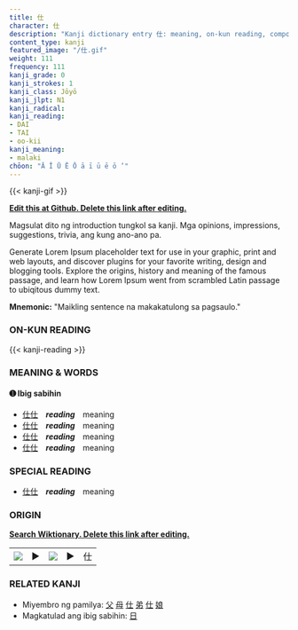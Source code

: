 ```yaml
---
title: 仕
character: 仕
description: "Kanji dictionary entry 仕: meaning, on-kun reading, compounds, origin, related kanji"
content_type: kanji
featured_image: "/仕.gif"
weight: 111
frequency: 111
kanji_grade: 0
kanji_strokes: 1
kanji_class: Jōyō
kanji_jlpt: N1
kanji_radical: 
kanji_reading: 
- DAI
- TAI
- oo-kii
kanji_meaning:
- malaki
chōon: "Ā Ī Ū Ē Ō ā ī ū ē ō ’"
---
```

[//]: # (Don't edit the line below. Kanji animated GIF code is automatically generated.)
{{< kanji-gif >}}

[//]: # (Edit below this line.)

**[Edit this at Github. Delete this link after editing.](https://github.com/tim0g/tim/tree/main/content/kanji/仕/index.md)**

Magsulat dito ng introduction tungkol sa kanji. Mga opinions, impressions, suggestions, trivia, ang kung ano-ano pa.

Generate Lorem Ipsum placeholder text for use in your graphic, print and web layouts, and discover plugins for your favorite writing, design and blogging tools. Explore the origins, history and meaning of the famous passage, and learn how Lorem Ipsum went from scrambled Latin passage to ubiqitous dummy text.
 
**Mnemonic:** "Maikling sentence na makakatulong sa pagsaulo."

### ON-KUN READING

[//]: # (Don't edit the line below. ON-KUN READING code is automatically generated.)
{{< kanji-reading >}}

### MEANING & WORDS

#### ➊ **Ibig sabihin**
  - [仕](../仕)[仕](../仕)　***reading***　meaning
  - [仕](../仕)[仕](../仕)　***reading***　meaning
  - [仕](../仕)[仕](../仕)　***reading***　meaning
  - [仕](../仕)[仕](../仕)　***reading***　meaning

### SPECIAL READING
  - [仕](../仕)[仕](../仕)　***reading***　meaning

### ORIGIN

**[Search Wiktionary. Delete this link after editing.](https://wiktionary.org/wiki/仕)**
<table class="kanji-table"><tr><td>
<img src="60px-仕-bronze.svg.png">
</td><td>▶</td><td>
<img src="60px-仕-oracle.svg.png">
</td><td>▶</td>
<td class="kanji-origin">仕</td>
</tr></table>

### RELATED KANJI
- Miyembro ng pamilya: [父](../父) [母](../母) [仕](../仕) [弟](../弟) [仕](../仕) [娘](../娘)
- Magkatulad ang ibig sabihin: [日](../日)
